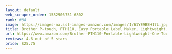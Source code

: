 ```yaml
---
layout: default 
﻿web_scraper_order: 1582906751-6802
rank: #84
image: https://images-na.ssl-images-amazon.com/images/I/61YE9BSH17L.jpg
title: Brother P-touch, PTH110, Easy Portable Label Maker, Lightweight, Qwerty Keyboard, One…
url: https://www.amazon.com/Brother-PTH110-Portable-Lightweight-One-Touch/dp/B01J3WQ360/ref=zg_mw_office-products_84?_encoding=UTF8&psc=1&refRID=Y9VNBM18FDP0BQYNCJ3S
reviews: 4.6 out of 5 stars
price: $25.75 
---
```

